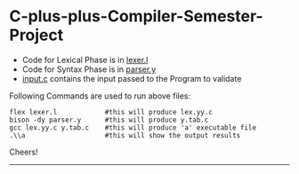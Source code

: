# C-plus-plus-Compiler-Semester-Project

- Code for Lexical Phase is in [lexer.l](lexer.l)
- Code for Syntax  Phase is in [parser.y](parser.y)
- [input.c](input.c) contains the input passed to the Program to validate

Following Commands are used to run above files:
```
flex lexer.l            #this will produce lex.yy.c
bison -dy parser.y      #this will produce y.tab.c
gcc lex.yy.c y.tab.c    #this will produce 'a' executable file 
.\\a                    #this will show the output results
```

Cheers!

---
